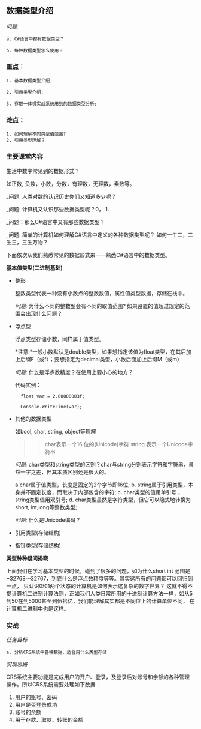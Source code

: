 ## 数据类型介绍

*问题:*

    a. C#语言中都有数据类型？

    b. 每种数据类型怎么使用？

### 重点：

    1. 基本数据类型介绍;
    
    2. 引用类型介绍;
    
    3. 存取一体机实战系统用到的数据类型分析;

### 难点：

    1. 如何理解不同类型值范围?
    2. 引用类型理解？


### 主要课堂内容

生活中数字常见到的数据形式？

如正数, 负数，小数，分数，有理数，无理数，素数等。

_问题: 人类对数的认识历史你们又知道多少呢？

_问题: 计算机又认识那些数据类型呢？0， 1.

_问题：那么C#语言中又有那些数据类型？

_问题: 简单的计算机如何理解C#语言中定义的各种数据类型呢？ 如何一生二，二生三，三生万物？

下面依次从我们熟悉常见的数据形式来一一熟悉C#语言中的数据类型。

**基本值类型(二进制基础)**

* 整形

    整数类型代表一种没有小数点的整数数值，属性值类型数据，存储在栈中。
    
    *问题:* 为什么不同的整数型会有不同的取值范围? 如果设置的值超过规定的范围会出现什么问题？

* 浮点型

    浮点类型存储小数，同样属于值类型。
    
    *注意:*一般小数默认是double类型，如果想指定该值为float类型，在其后加上后缀F（或f）；要想指定为decimal类型，小数后面加上后缀M（或m）
    
    *问题:* 什么是浮点数精度？在使用上要小心的地方？
    
    代码实例：
    
        float var = 2.00000003f;
        
        Console.WriteLine(var);
        
* 其他的数据类型

    如bool, char, string, object等理解
    
    >> char表示一个16 位的(Unicode)字符
    >> string 表示一个Unicode字符串
    
    *问题:* char类型和string类型的区别？char与string分别表示字符和字符串，虽然一字之差，但其本质区别还是很大的。
    
    a.char属于值类型，长度是固定的2个字节即16位;
    b. string属于引用类型，本身并不固定长度，而取决于内部包含的字符;
    c. char类型的值用单引号；string类型值用双引号;
    d. char类型虽然是字符类型，但它可以隐式地转换为short, int,long等整数类型;

    *问题:* 什么是Unicode编码？ 
    
* 引用类型(存储结构)

* 指针类型(存储结构)

**类型种种疑问揭晓**

上面我们在学习基本类型的时候，碰到了很多的问题，如为什么short int 范围是−32768～32767，到底什么是浮点数精度等等。其实这所有的问题都可以回归到一点，
只认识0和1两个状态的计算机是如何表示这复杂的数字世界？
这就不得不提计算机二进制计算法则，正如我们人类日常所用的十进制计算方法一样，如从5到50在到5000甚至到伍拾亿，我们能理解其实都是不同位上的计算单位不同，
在计算机二进制中也是这样。

### 实战

_任务目标_

    a. 分析CRS系统中各种数据，适合用什么类型存储
    
_实现思路_

CRS系统主要功能是完成用户的开户、登录，及登录后对账号和余额的各种管理操作。所以CRS系统需要处理如下数据：
1. 用户的账号、密码
2. 用户是否登录成功
3. 账号的余额
4. 用于存款、取款、转账的金额


